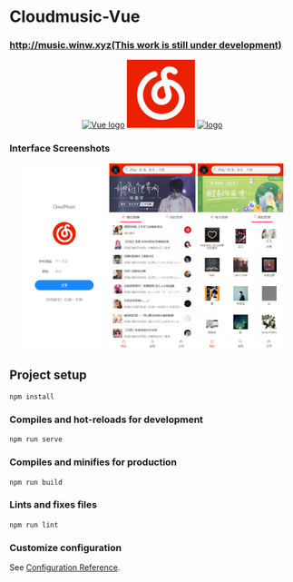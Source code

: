 # Cloudmusic-Vue
### [http://music.winw.xyz(This work is still under development)](http://music.winw.xyz)
<p align="center"  style="margin-bottom: 10px;"><a href="https://vuejs.org" target="_blank" rel="noopener noreferrer"><img width="120" src="https://vuejs.org/images/logo.png" alt="Vue logo"></a>
<a href="https://github.com/Binaryify/NeteaseCloudMusicApi" target="_blank" rel="noopener noreferrer"><img width="120" src="./src/assets/image/logo.jpg" alt="cloudmusic"></a>
 <a href="https://github.com/youzan/vant" target="_blank" rel="noopener noreferrer"><img alt="logo" src="https://img.yzcdn.cn/vant/logo.png" width="120">
</a>
</p>
 
<h3>Interface Screenshots</h3>
<p align="center">
<img width="30%" src="./src/assets/image/screenshot/login.png" alt="login">
<img width="30%" src="./src/assets/image/screenshot/my1.png" alt="my1">
<img width="30%" src="./src/assets/image/screenshot/my2.png" alt="my2">
</p>


## Project setup
```
npm install
```

### Compiles and hot-reloads for development
```
npm run serve
```

### Compiles and minifies for production
```
npm run build
```

### Lints and fixes files
```
npm run lint
```

### Customize configuration
See [Configuration Reference](https://cli.vuejs.org/config/).
